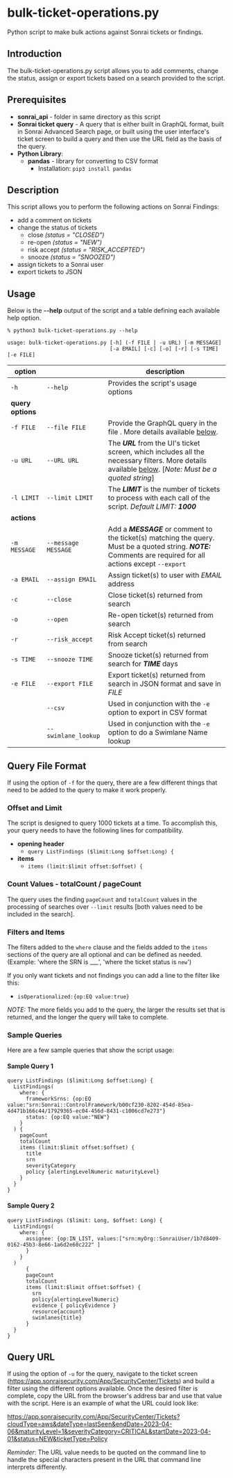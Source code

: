 # bulk-ticket-operations.py

Python script to make bulk actions against Sonrai tickets or findings.

## Introduction

The bulk-ticket-operations.py script allows you to add comments, change the status, assign or export tickets based on a search provided to the script.

## Prerequisites

- **sonrai_api** - folder in same directory as this script
- **Sonrai ticket query** - A query that is either built in GraphQL format, built in Sonrai Advanced Search page, or built using the user interface's ticket screen to build a query and then use the URL field as the basis of the query.
- **Python Library**:
  - **pandas** - library for converting to CSV format
    - Installation: `pip3 install pandas`

## Description

This script allows you to perform the following actions on Sonrai Findings:
- add a comment on tickets
- change the status of tickets
  - close _(status = "CLOSED")_
  - re-open _(status = "NEW")_
  - risk accept _(status = "RISK_ACCEPTED")_
  - snooze _(status = "SNOOZED")_
- assign tickets to a Sonrai user
- export tickets to JSON

## Usage

Below is the **--help** output of the script and a table defining each available help option.

```
% python3 bulk-ticket-operations.py --help

usage: bulk-ticket-operations.py [-h] (-f FILE | -u URL) [-m MESSAGE]
                                 [-a EMAIL] [-c] [-o] [-r] [-s TIME] [-e FILE]
```

| **option**        |                     | **description**                                                                                                                                                    |
|-------------------|---------------------|--------------------------------------------------------------------------------------------------------------------------------------------------------------------|
| `-h`              | `--help`            | Provides the script's usage options                                                                                                                                |
| **query options** |                     |                                                                                                                                                                    |
| `-f FILE`         | `--file FILE`       | Provide the GraphQL query in the file <FILE>. More details available [below](#Query-File-Format).                                                                  |
| `-u URL`          | `--URL URL`         | The ***URL*** from the UI's ticket screen, which includes all the necessary filters. More details available [below](#Query-URL). [_Note: Must be a quoted string_] |
| `-l LIMIT`        | `--limit LIMIT` | The ***LIMIT*** is the number of tickets to process with each call of the script. *Default LIMIT:* ***1000***                                                      |
| **actions**       |                     |                                                                                                                                                                    |
| `-m MESSAGE`      | `--message MESSAGE` | Add a ***MESSAGE*** or comment to the ticket(s) matching the query. Must be a quoted string. ***NOTE:*** Comments are required for all actions except `--export`   |
| `-a EMAIL`        | `--assign EMAIL`    | Assign ticket(s) to user with *EMAIL* address                                                                                                                      |
| `-c`              | `--close`           | Close ticket(s) returned from search                                                                                                                               |
| `-o`              | `--open`            | Re-open ticket(s) returned from search                                                                                                                             |
| `-r`              | `--risk_accept`     | Risk Accept ticket(s) returned from search                                                                                                                         |
| `-s TIME`         | `--snooze TIME`     | Snooze ticket(s) returned from search for ***TIME*** days                                                                                                          |
| `-e FILE`         | `--export FILE`     | Export ticket(s) returned from search in JSON format and save in *FILE*                                                                                            |
|                   | `--csv` | Used in conjunction with the `-e` option to export in CSV format                                                                                                   |
| | `--swimlane_lookup` | Used in conjunction with the `-e` option to do a Swimlane Name lookup                                                                                              |


## Query File Format

If using the option of `-f` for the query, there are a few different things that need to be added to the query to make it work properly.

### Offset and Limit
The script is designed to query 1000 tickets at a time. To accomplish this, your query needs to have the following lines for compatibility.

- **opening header**
  - `query ListFindings ($limit:Long $offset:Long) {`
- **items**
  - `items (limit:$limit offset:$offset) {`

### Count Values - totalCount / pageCount
The query uses the finding `pageCount` and `totalCount` values in the processing of searches over `--limit` results [both values need to be included in the search].

### Filters and Items
The filters added to the `where` clause and the fields added to the `items` sections of the query are all optional and can be defined as needed. (Example: 'where the SRN is ___', 'where the ticket status is `new`')

If you only want tickets and not findings you can add a line to the filter like this:
- `isOperationalized:{op:EQ value:true}`

*NOTE:* The more fields you add to the query, the larger the results set that is returned, and the longer the query will take to complete.

### Sample Queries

Here are a few sample queries that show the script usage:

#### Sample Query 1
```
query ListFindings ($limit:Long $offset:Long) {
  ListFindings(
    where: {
      frameworkSrns: {op:EQ value:"srn:Sonrai::ControlFramework/b00cf230-8202-454d-85ea-4d471b166c44/17929365-ec04-456d-8431-c1006cd7e273"}
      status: {op:EQ value:"NEW"}
    }
  ) {
    pageCount
    totalCount
    items (limit:$limit offset:$offset) {
      title
      srn
      severityCategory
      policy {alertingLevelNumeric maturityLevel}
    }
  }
}
```
#### Sample Query 2
```
query ListFindings ($limit: Long, $offset: Long) { 
  ListFindings(
    where: {  
      assignee: {op:IN_LIST, values:["srn:myOrg::SonraiUser/1b7d8409-0162-45b3-8e66-1a6d2e60c222" ]
      } 
    }
  ) 
      { 
      pageCount 
      totalCount
      items (limit:$limit offset:$offset) {
        srn
        policy{alertingLevelNumeric}
        evidence { policyEvidence }
        resource{account}
        swimlanes{title}
      }
  }
}
 ```

## Query URL

If using the option of `-u` for the query, navigate to the ticket screen (https://app.sonraisecurity.com/App/SecurityCenter/Tickets) and build a filter using the different options available. Once the desired filter is complete, copy the URL from the browser's address bar and use that value with the script. Here is an example of what the URL could look like:

https://app.sonraisecurity.com/App/SecurityCenter/Tickets?cloudType=aws&dateType=lastSeen&endDate=2023-04-06&maturityLevel=1&severityCategory=CRITICAL&startDate=2023-04-01&status=NEW&ticketType=Policy

_Reminder_: The URL value needs to be quoted on the command line to handle the special characters present in the URL that command line interprets differently.
